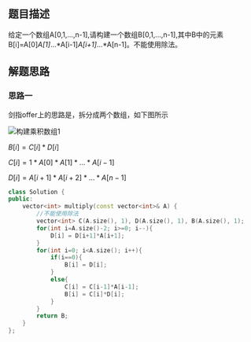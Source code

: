 ## 题目描述

给定一个数组A[0,1,...,n-1],请构建一个数组B[0,1,...,n-1],其中B中的元素B[i]=A[0]*A[1]*...*A[i-1]*A[i+1]*...*A[n-1]。不能使用除法。 

## 解题思路

### 思路一

剑指offer上的思路是，拆分成两个数组，如下图所示

![构建乘积数组1](F:\coding\-offer\imgs\构建乘积数组1.jpg)

$B[i] = C[i] * D[i]$

$C[i] = 1*A[0]*A[1]*...*A[i-1]$

$D[i] = A[i+1]*A[i+2]*...*A[n-1]$

```cpp
class Solution {
public:
    vector<int> multiply(const vector<int>& A) {
        //不能使用除法
        vector<int> C(A.size(), 1), D(A.size(), 1), B(A.size(), 1);
        for(int i=A.size()-2; i>=0; i--){
            D[i] = D[i+1]*A[i+1];
        }
        for(int i=0; i<A.size(); i++){
            if(i==0){
                B[i] = D[i];
            }
            else{
                C[i] = C[i-1]*A[i-1];
                B[i] = C[i]*D[i];
            }
        }
        return B;
    }
};
```

